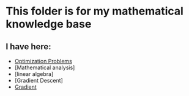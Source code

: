 # This folder is for my mathematical knowledge base

## I have here:
* [Optimization Problems](https://github.com/anton96vice/Portfolio/tree/main/Mathematics/Optimization)
* [Mathematical analysis]
* [linear algebra]
* [Gradient Descent]
* [Gradient](https://github.com/anton96vice/Portfolio/tree/main//Mathematics/Gradient)
